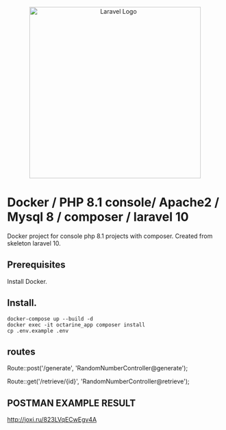 <p align="center"><a href="https://laravel.com" target="_blank"><img src="https://raw.githubusercontent.com/laravel/art/master/logo-lockup/5%20SVG/2%20CMYK/1%20Full%20Color/laravel-logolockup-cmyk-red.svg" width="400" alt="Laravel Logo"></a></p>



# Docker / PHP 8.1 console/ Apache2 / Mysql 8 / composer / laravel 10

Docker project for console php 8.1 projects with composer.
Created from skeleton laravel 10.

## Prerequisites

Install Docker.

## Install.

    docker-compose up --build -d
    docker exec -it octarine_app composer install 
    cp .env.example .env 

## routes 

Route::post('/generate', 'RandomNumberController@generate');

Route::get('/retrieve/{id}', 'RandomNumberController@retrieve');

## POSTMAN EXAMPLE RESULT

http://joxi.ru/823LVqECwEgv4A


    